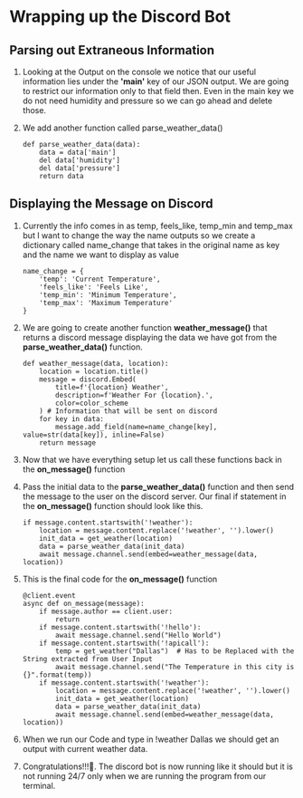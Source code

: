 # Wrapping up the Discord Bot

## Parsing out Extraneous Information

1. Looking at the Output on the console we notice that our useful information lies under the **'main'** key of our JSON output. We are going to restrict our information only to that field then. Even in the main key we do not need humidity and pressure so we can go ahead and delete those.

2. We add another function called parse_weather_data() 
    ```
    def parse_weather_data(data):
        data = data['main']
        del data['humidity']
        del data['pressure']
        return data
    ```

## Displaying the Message on Discord

1. Currently the info comes in as temp, feels_like, temp_min and temp_max but I want to change the way the name outputs so we create a dictionary called name_change that takes in the original name as key and the name we want to display as value
    ```
    name_change = {
        'temp': 'Current Temperature',
        'feels_like': 'Feels Like',
        'temp_min': 'Minimum Temperature',
        'temp_max': 'Maximum Temperature'
    }
    ```

2. We are going to create another function **weather_message()** that returns a discord message displaying the data we have got from the **parse_weather_data()** function.
    ```
    def weather_message(data, location):
        location = location.title()
        message = discord.Embed(
            title=f'{location} Weather',
            description=f'Weather For {location}.',
            color=color_scheme
        ) # Information that will be sent on discord
        for key in data:
            message.add_field(name=name_change[key], value=str(data[key]), inline=False)
        return message
    ```

3. Now that we have everything setup let us call these functions back in the **on_message()** function

4. Pass the initial data to the **parse_weather_data()** function and then send the message to the user on the discord server. Our final if statement in the **on_message()** function should look like this.
    ```
    if message.content.startswith('!weather'):
        location = message.content.replace('!weather', '').lower()
        init_data = get_weather(location)
        data = parse_weather_data(init_data)
        await message.channel.send(embed=weather_message(data, location))
    ```

5. This is the final code for the **on_message()** function
    ```
    @client.event
    async def on_message(message):
        if message.author == client.user:
            return
        if message.content.startswith('!hello'):
            await message.channel.send("Hello World")
        if message.content.startswith('!apicall'):
            temp = get_weather("Dallas")  # Has to be Replaced with the String extracted from User Input
            await message.channel.send("The Temperature in this city is {}".format(temp))
        if message.content.startswith('!weather'):
            location = message.content.replace('!weather', '').lower()
            init_data = get_weather(location)
            data = parse_weather_data(init_data)
            await message.channel.send(embed=weather_message(data, location))
    ```

6. When we run our Code and type in !weather Dallas we should get an output with current weather data.
    
7. Congratulations!!!🎊. The discord bot is now running like it should but it is not running 24/7 only when we are running the program from our terminal. 